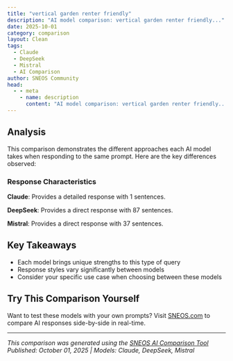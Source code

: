 ```yaml
---
title: "vertical garden renter friendly"
description: "AI model comparison: vertical garden renter friendly..."
date: 2025-10-01
category: comparison
layout: Clean
tags:
  - Claude
  - DeepSeek
  - Mistral
  - AI Comparison
author: SNEOS Community
head:
  - - meta
    - name: description
      content: "AI model comparison: vertical garden renter friendly..."
---
```


<ChatComparison
  title="vertical garden renter friendly"
  prompt="vertical garden renter friendly"
  :responses='{"Claude": "Here are some great renter-friendly vertical garden ideas that won\u0027t damage walls or require permanent installations:\n\n## **Freestanding Options**\n- **Ladder planters** - Wooden or metal ladders with shelves for pots\n- **Tiered plant stands** - Multi-level stands that lean against walls\n- **Trellis planters** - Portable trellises with built-in planters at the base\n- **Tower gardens** - Self-contained vertical growing systems\n\n## **Removable Wall Solutions**\n- **Over-the-door organizers** - Shoe organizers repurposed for small plants\n- **Command strip hanging planters** - Use heavy-duty strips for lightweight pots\n- **Tension rod systems** - Floor-to-ceiling rods with hanging baskets\n- **Magnetic planters** - For metal surfaces like refrigerators\n\n## **DIY Budget-Friendly Ideas**\n- **Pallet gardens** - Lean pallets against walls with fabric pockets\n- **Hanging macrame planters** - Suspend from ceiling hooks\n- **PVC pipe systems** - Create modular vertical growing tubes\n- **Repurposed items** - Gutters, bottles, or cans mounted on removable boards\n\n## **Best Plants for Renters**\n- Pothos, spider plants, herbs, succulents, cherry tomatoes, lettuce, strawberries\n\n## **Pro Tips**\n- Use drip trays to protect floors\n- Choose lightweight containers\n- Start small and expand gradually\n- Consider self-watering systems for easier maintenance\n\nWould you like specific instructions for any of these options?", "DeepSeek": "Of course! Creating a vertical garden that\u0027s renter-friendly is all about being creative, temporary, and causing minimal to no damage. The goal is to get your security deposit back while still enjoying a lush, green wall.\n\nHere is a comprehensive guide to creating a beautiful vertical garden that your landlord will love (or not even notice).\n\n### Guiding Principle: No (or Minimal) Holes in the Walls\n\nAvoid drilling into drywall or siding. Instead, use tension, adhesive, and freestanding structures.\n\n---\n\n### Category 1: Hanging \u0026 Wall-Mounted Systems (Minimal Damage)\n\nThese use over-the-door hooks, adhesive hooks, or a few small nails that are easy to patch.\n\n**1. The Shoe Organizer Garden**\n* **What it is:** A fabric over-the-door shoe organizer.\n* **How to do it:** Hang it over a balcony railing, a sturdy fence, or even on the back of a door. Fill the pockets with a lightweight potting mix and plant herbs, succulents, lettuce, or strawberries.\n* **Why it\u0027s Renter-Friendly:** Zero damage. Just remove it when you leave.\n* **Pro Tip:** Ensure it\u0027s in a sunny spot if growing edibles. Poke drainage holes in the pockets if needed.\n\n**2. Adhesive Hook \u0026 Hanging Pots**\n* **What it is:** Using strong, removable adhesive hooks (like 3M Command\u2122 Hooks) to hang lightweight planters.\n* **How to do it:** Stick the hooks to the wall. Use S-hooks to hang macram\u00E9 plant hangers, small metal pails, or lightweight plastic pots.\n* **Why it\u0027s Renter-Friendly:** The hooks are designed to be removed without damage. Perfect for drywall.\n* **Pro Tip:** Check the weight rating of the hooks. Use them for smaller, lighter plants to be safe.\n\n**3. Wall-Mounted Grids or Trellis (Temporary)**\n* **What it is:** A metal grid or a lightweight trellis panel.\n* **How to do it:** Instead of drilling, use strong picture-hanging strips (Command\u2122 Strips) or very thin, easily patchable nails to secure the grid to the wall. Then, use plant clips or twine to attach vining plants (Pothos, Philodendron, String of Pearls) to the grid.\n* **Why it\u0027s Renter-Friendly:** The mounting method is low-impact and easy to reverse.\n* **Pro Tip:** This works best for lightweight, vining plants, not heavy planters.\n\n**4. Felt Wall Pocket Planters**\n* **What it is:** Modular felt pockets that you can pin or stick to a wall.\n* **How to do it:** Many come with their own grommets for hanging on a few small nails. You can also try using strong adhesive velcro strips.\n* **Why it\u0027s Renter-Friendly:** They are very lightweight, so the hanging method is minimal. A few tiny nail holes are easy to fill with toothpaste or spackle.\n* **Pro Tip:** These are perfect for air plants, succulents, and small ferns that don\u0027t need deep soil.\n\n---\n\n### Category 2: Freestanding \u0026 Leaning Structures (Zero Damage)\n\nThese are the ultimate renter-friendly solutions because they don\u0027t touch the walls in a permanent way.\n\n**1. The Lean-To Ladder Garden**\n* **What it is:** A wooden or metal shelving ladder.\n* **How to do it:** Lean it against a wall and place potted plants on the rungs/shelves. You can also hang small pots from the rungs with S-hooks.\n* **Why it\u0027s Renter-Friendly:** 100% non-damaging and completely portable.\n* **Pro Tip:** Look for \u0022corner shelves\u0022 that are designed to lean in a corner for stability.\n\n**2. Tall Shelving Units**\n* **What it is:** A simple bookshelf, etagere, or plant stand.\n* **How to do it:** Place it against a wall and arrange your potted plants on the shelves. This creates a \u0022vertical\u0022 effect without any installation.\n* **Why it\u0027s Renter-Friendly:** Zero damage. It\u0027s just furniture!\n* **Pro Tip:** Use a mix of trailing plants (on top shelves) and upright plants (on lower shelves) for a lush, cascading look.\n\n**3. Freestanding Vertical Planters**\n* **What it is:** Planter boxes attached to a freestanding A-frame or panel.\n* **How to do it:** Place it on your balcony, patio, or even indoors in a sunny spot. These are often sold as \u0022patio tiered planters\u0022 or \u0022herb gardens.\u0022\n* **Why it\u0027s Renter-Friendly:** It\u0027s a single, movable unit.\n\n**4. Pallet Garden (Modified)**\n* **What it is:** A wooden pallet turned into a garden.\n* **How to do it:** Instead of mounting it on the wall, lean it securely against one. Line the back with landscape fabric, fill with soil, and plant into the slats.\n* **Why it\u0027s Renter-Friendly:** Leaning it avoids drilling. Ensure it\u0027s stable so it doesn\u0027t fall.\n* **Pro Tip:** This can be heavy and messy. Best for balconies or patios.\n\n---\n\n### Category 3: Repurposed Furniture \u0026 Creative Hacks\n\n**1. Hanging from a Tension Rod**\n* **What it is:** A shower tension rod placed in a window frame or between two walls.\n* **How to do it:** Install the rod and hang small plants from it using curtain rings with clips.\n* **Why it\u0027s Renter-Friendly:** No tools, no holes. It just uses tension.\n\n**2. Hanging from a Curtain Rod**\n* **What it is:** If you already have curtain rods, they can support a surprising amount of weight.\n* **How to do it:** Use macram\u00E9 hangers to suspend plants at different levels in front of your window.\n* **Why it\u0027s Renter-Friendly:** You\u0027re using existing hardware.\n\n**3. Over-the-Balcony-Railing Planters**\n* **What it is:** Planters specifically designed to hook safely over the rail of a balcony or deck.\n* **How to do it:** Simply hook them on and fill with soil and plants.\n* **Why it\u0027s Renter-Friendly:** No installation required and they come with you when you move.\n\n### Renter-Friendly Plant Recommendations:\n\n* **For Low Light:** Pothos, Philodendron, Snake Plant, ZZ Plant\n* **For Bright Light:** String of Pearls, String of Hearts, Herbs (Basil, Mint, Thyme), Succulents, Spider Plant\n* **Trailing/Vining:** Pothos (the #1 choice), Philodendron, English Ivy, Tradescantia (Wandering Dude)\n\n### Pro Tips for Renters:\n\n1. **Protect Your Surfaces:** Always use saucers or plastic trays under your pots to prevent water damage on floors and windowsills.\n2. **Check Your Lease:** Some leases have rules about drilling or even about the weight on balconies. Read it carefully.\n3. **Talk to Your Landlord:** If you have a great idea that might require a small modification (like a single screw in a stud for a *very* heavy shelf), it never hurts to ask. They might say yes!\n4. **Keep it Lightweight:** When in doubt, choose plastic or fiberglass pots over heavy ceramic or terracotta, especially for wall-hanging systems.\n\nBy using these ideas, you can transform your rental into a green oasis without worrying about losing your security deposit. Happy planting", "Mistral": "Creating a vertical garden can be a great way to add greenery to your space without taking up too much floor area, making it ideal for renters. Here are some renter-friendly vertical garden ideas:\n\n### 1. **Wall-Mounted Planters**\n - **Pocket Planters:** These are fabric or plastic pockets that can be hung on walls. They are lightweight and easy to install with removable adhesive hooks or small nails.\n - **Shelves:** Use wall-mounted shelves to display potted plants. Opt for lightweight shelves that can be easily removed without damaging the walls.\n\n### 2. **Hanging Plants**\n - **Macrame Hangers:** These are trendy and can be hung from the ceiling or a curtain rod. They are easy to install and remove.\n - **Hanging Baskets:** Use hanging baskets that can be suspended from hooks or rods. Choose plants that trail or vine for a lush look.\n\n### 3. **Trellises and Ladders**\n - **Lean-to Trellises:** These can be placed against a wall and are easy to move. They are great for climbing plants like ivy or jasmine.\n - **Ladder Shelves:** Use a decorative ladder to hold potted plants. This can be leaned against a wall and easily moved.\n\n### 4. **Suction Cup Planters**\n - **Window Planters:** These use suction cups to attach to windows, making them perfect for small spaces and easy to remove.\n - **Shower Planters:** Similar to window planters, these can be attached to shower walls for a touch of greenery in the bathroom.\n\n### 5. **Freestanding Vertical Gardens**\n - **Tiered Plant Stands:** These are freestanding and can be placed anywhere. They come in various sizes and styles.\n - **Vertical Garden Towers:** These are self-contained units that can be placed on a balcony or patio. They are easy to move and don\u0027t require any installation.\n\n### 6. **DIY Solutions**\n - **Pallet Gardens:** Use a wooden pallet to create a vertical garden. You can lean it against a wall or hang it with removable hooks.\n - **PVC Pipe Gardens:** Cut PVC pipes into sections and attach them to a wall or fence with zip ties or removable adhesive.\n\n### 7. **Adhesive Hooks and Strips**\n - **Command Hooks:** These are strong, removable adhesive hooks that can hold potted plants or small planters.\n - **Velcro Strips:** Use Velcro strips to attach lightweight planters to walls. They are easy to remove and won\u0027t damage the surface.\n\n### Tips for Renters:\n- **Check Your Lease:** Make sure your lease allows for hanging items on walls or ceilings.\n- **Use Lightweight Materials:** Opt for lightweight planters and materials to avoid damaging walls or ceilings.\n- **Easy Removal:** Choose methods that are easy to remove and won\u0027t leave marks or damage.\n- **Plant Selection:** Choose plants that are suitable for indoor conditions and require minimal maintenance.\n\nBy following these tips, you can create a beautiful vertical garden that enhances your living space without causing any damage, making it perfect for renters."}' 
  published-date="17:55"
/>

## Analysis

This comparison demonstrates the different approaches each AI model takes when responding to the same prompt. Here are the key differences observed:

### Response Characteristics

**Claude**: Provides a detailed response with 1 sentences. 

**DeepSeek**: Provides a direct response with 87 sentences. 

**Mistral**: Provides a direct response with 37 sentences. 

## Key Takeaways

- Each model brings unique strengths to this type of query
- Response styles vary significantly between models
- Consider your specific use case when choosing between these models

## Try This Comparison Yourself

Want to test these models with your own prompts? Visit [SNEOS.com](https://sneos.com) to compare AI responses side-by-side in real-time.

---

*This comparison was generated using the [SNEOS AI Comparison Tool](https://sneos.com)*
*Published: October 01, 2025 | Models: Claude, DeepSeek, Mistral*
